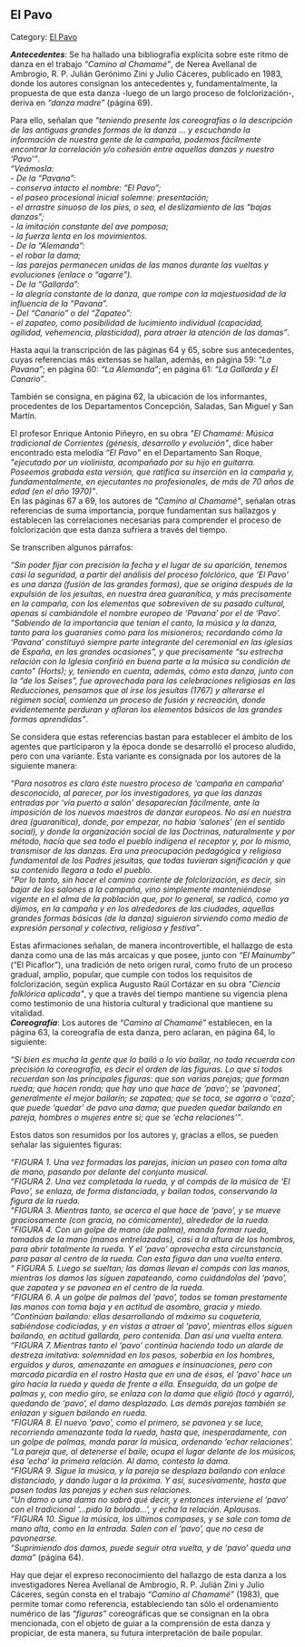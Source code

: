 ## El Pavo

Category: [El Pavo](http://descubrircorrientes.com.ar/2012/index.php/1622-cultura/4-musica/analisis-funcional-de-la-musica-chamamecera/nomina-de-hallazgos-musicales-arcaicos/el-pavo)

_**Antecedentes**_: Se ha hallado una bibliografía explícita sobre este ritmo de danza en el trabajo _“Camino al Chamamé”_, de Nerea Avellanal de Ambrogio, R. P. Julián Gerónimo Zini y Julio Cáceres, publicado en 1983, donde los autores consignan los antecedentes y, fundamentalmente, la propuesta de que esta danza -luego de un largo proceso de folclorización-, deriva en _“danza madre”_ (página 69).

Para ello, señalan que _“teniendo presente las coreografías o la descripción de las antiguas grandes formas de la danza ... y escuchando la información de nuestra gente de la campaña, podemos fácilmente encontrar la correlación y/o cohesión entre aquellas danzas y nuestro ‘Pavo’”_.  
_“Veámosla:_  
_\- De la “Pavana”:_  
_\- conserva intacto el nombre: “El Pavo”;_  
_\- el paseo procesional inicial solemne: presentación;_  
_\- el arrastre sinuoso de los pies, o sea, el deslizamiento de las “bajas danzas”;_  
_\- la imitación constante del ave pomposa;_  
_\- la fuerza lenta en los movimientos._  
_\- De la “Alemanda”:_  
_\- el robar la dama;_  
_\- las parejas permanecen unidas de las manos durante las vueltas y evoluciones (enlace o “agarre”)._  
_\- De la “Gallarda”:_  
_\- la alegría constante de la danza, que rompe con la majestuosidad de la influencia de la “Pavana”._  
_\- Del “Canario” o del “Zapateo”:_  
_\- el zapateo, como posibilidad de lucimiento individual (capacidad, agilidad, vehemencia, plasticidad), para atraer la atención de las damas”_.

Hasta aquí la transcripción de las páginas 64 y 65, sobre sus antecedentes, cuyas referencias más extensas se hallan, además, en página 59: _“La Pavana”_; en página 60: _“La Alemanda”_; en página 61: _“La Gallarda y El Canario”_.

También se consigna, en página 62, la ubicación de los informantes, procedentes de los Departamentos Concepción, Saladas, San Miguel y San Martín.

El profesor Enrique Antonio Piñeyro, en su obra _"El Chamamé: Música tradicional de Corrientes (génesis, desarrollo y evolución"_, dice haber encontrado esta melodía _“El Pavo”_ en el Departamento San Roque, _"ejecutado por un violinista, acompañado por su hijo en guitarra. Poseemos grabada esta versión, que ratifica su inserción en la campaña y, fundamentalmente, en ejecutantes no profesionales, de más de 70 años de edad (en el año 1970)"_.  
En las páginas 67 a 69, los autores de _"Camino al Chamamé"_, señalan otras referencias de suma importancia, porque fundamentan sus hallazgos y establecen las correlaciones necesarias para comprender el proceso de folclorización que esta danza sufriera a través del tiempo.

Se transcriben algunos párrafos:

_“Sin poder fijar con precisión la fecha y el lugar de su aparición, tenemos casi la seguridad, a partir del análisis del proceso folclórico, que ‘El Pavo’ es una danza (fusión de las grandes formas), que se origina después de la expulsión de los jesuítas, en nuestra área guaranítica, y más precisamente en la campaña, con los elementos que sobreviven de su pasado cultural, apenas si cambiándole el nombre europeo de ‘Pavana’ por el de ‘Pavo’._  
_“Sabiendo de la importancia que tenían el canto, la música y la danza, tanto para los guaraníes como para los misioneros; recordando cómo la ‘Pavana’ constituyó siempre parte integrante del ceremonial en las iglesias de España, en las grandes ocasiones”, y que precisamente “su estrecha relación con la Iglesia confirió en buena parte a la música su condición de canto” (Horts); y, teniendo en cuenta, además, cómo esta danza, junto con la “de los Seises”, fue aprovechada para las celebraciones religiosas en las Reducciones, pensamos que al irse los jesuítas (1767) y alterarse el régimen social, comienza un proceso de fusión y recreación, donde evidentemente perduran y afloran los elementos básicos de las grandes formas aprendidas”_.

Se considera que estas referencias bastan para establecer el ámbito de los agentes que participaron y la época donde se desarrolló el proceso aludido, pero con una variante. Esta variante es consignada por los autores de la siguiente manera:

_“Para nosotros es claro éste nuestro proceso de ‘campaña en campaña’ desconocido, al parecer, por los investigadores, ya que las danzas entradas por ‘vía puerto a salón’ desaparecían fácilmente, ante la imposición de los nuevos maestros de danzar europeos. No así en nuestra área (guaranítica), donde, por empezar, no había ‘salones’ (en el sentido social), y donde la organización social de las Doctrinas, naturalmente y por método, hacía que sea todo el pueblo indígena el receptor y, por lo mismo, transmisor de las danzas. Era una preocupación pedagógica y religiosa fundamental de los Padres jesuítas, que todas tuvieran significación y que su contenido llegara a todo el pueblo._  
_“Por lo tanto, sin hacer el camino corriente de folclorización, es decir, sin bajar de los salones a la campaña, vino simplemente manteniéndose vigente en el alma de la población que, por lo general, se radicó, como ya dijimos, en la campaña y en los alrededores de las ciudades, aquellas grandes formas básicas (de la danza) siguieron sirviendo como medio de expresión personal y colectiva, religiosa y festiva”_.

Estas afirmaciones señalan, de manera incontrovertible, el hallazgo de esta danza como una de las más arcaicas y que posee, junto con _“El Mainumby”_ (“El Picaflor”), una tradición de neto origen rural, como fruto de un proceso gradual, amplio, popular, que cumple con todos los requisitos de folclorización, según explica Augusto Raúl Cortázar en su obra _"Ciencia folklórica aplicada"_, y que a través del tiempo mantiene su vigencia plena como testimonio de una historia cultural y tradicional que mantiene su vitalidad.  
_**Coreografía**_: Los autores de _“Camino al Chamamé”_ establecen, en la página 63, la coreografía de esta danza, pero aclaran, en página 64, lo siguiente:

_“Si bien es mucha la gente que lo bailó o lo vio bailar, no toda recuerda con precisión la coreografía, es decir el orden de las figuras. Lo que sí todos recuerdan son las principales figuras: que son varias parejas; que forman rueda; que hacen ronda; que hay uno que hace de ‘pavo’; se ‘pavonea’, generalmente el mejor bailarín; se zapatea; que se toca, se agarra o ‘caza’; que puede ‘quedar’ de pavo una dama; que pueden quedar bailando en pareja, hombres o mujeres entre sí; que se ‘echa relaciones’”_.

Estos datos son resumidos por los autores y, gracias a ellos, se pueden señalar las siguientes figuras:

_“FIGURA 1. Una vez formadas las parejas, inician un paseo con toma alta de mano, pasando por delante del conjunto musical._  
_“FIGURA 2. Una vez completada la rueda, y al compás de la música de ‘El Pavo’, se enlaza, de forma distanciada, y bailan todos, conservando la figura de la rueda._  
_“FIGURA 3. Mientras tanto, se acerca el que hace de ‘pavo’, y se mueve graciosamente (con gracia, no cómicamente), alrededor de la rueda._  
_“FIGURA 4. Con un golpe de mano (de palma), manda formar rueda, tomados de la mano (manos entrelazadas), casi a la altura de los hombros, para abrir totalmente la rueda. Y el ‘pavo’ aprovecha esta circunstancia, para pasar al centro de la rueda. Con esta figura dan una vuelta entera._  
_“ FIGURA 5. Luego se sueltan; las damas llevan el compás con las manos, mientras los damos las siguen zapateando, como cuidándolas del ‘pavo’, que zapatea y se pavonea en el centro de la rueda._  
_“FIGURA 6. A un golpe de palmas del ‘pavo’, todos se toman prestamente las manos con toma baja y en actitud de asombro, gracia y miedo._  
_“Continúan bailando: ellas desarrollando al máximo su coquetería, sabiéndose codiciadas, y en vistas a atraer al ‘pavo’, mientras ellos siguen bailando, en actitud gallarda, pero contenida. Dan así una vuelta entera._  
_“FIGURA 7. Mientras tanto el ‘pavo’ continúa haciendo todo un alarde de destreza imitativa: solemnidad en los pasos, soberbia en los hombres, erguidos y duros, amenazante en amagues e insinuaciones, pero con marcada picardía en el rostro Hasta que en una de ésas, el ‘pavo’ hace un giro hacia la rueda y queda de frente a ella. Enseguida, da un golpe de palmas y, con medio giro, se enlaza con la dama que eligió (tocó y agarró), quedando de ‘pavo’, el damo desplazado. Las demás parejas también se enlazan y siguen bailando en rueda._  
_“FIGURA 8. El nuevo ‘pavo’, como el primero, se pavonea y se luce, recorriendo amenazante toda la rueda, hasta que, inesperadamente, con un golpe de palmas, manda parar la música, ordenando ‘echar relaciones’._  
_“La pareja que, al detenerse el baile, ocupa el lugar delante de los músicos, ésa ‘echa’ la primera relación. Al damo, contesta la dama._  
_“FIGURA 9. Sigue la música, y la pareja se desplaza bailando con enlace distanciado, y dando lugar a la próxima. Y así, sucesivamente, hasta que pasen todas las parejas y echen sus relaciones._  
_“Un damo o una dama no sabrá qué decir, y entonces interviene el ‘pavo’ con el tradicional ‘...pido la bolada...’, y echa la relación. Aplausos._  
_“FIGURA 10. Sigue la música, los últimos compases, y se sale con toma de mano alta, como en la entrada. Salen con el ‘pavo’, que no cesa de pavonearse._  
_“Suprimiendo dos damos, puede seguir otra vuelta, y de ‘pavo’ queda una dama”_ (página 64).

Hay que dejar el expreso reconocimiento del hallazgo de esta danza a los investigadores Nerea Avellanal de Ambrogio, R. P. Julián Zini y Julio Cáceres, según consta en el trabajo _“Camino al Chamamé”_ (1983), que permite tomar como referencia, estableciendo tan sólo el ordenamiento numérico de las _“figuras”_ coreográficas que se consignan en la obra mencionada, con el objeto de guiar a la comprensión de esta danza y propiciar, de esta manera, su futura interpretación de baile popular.